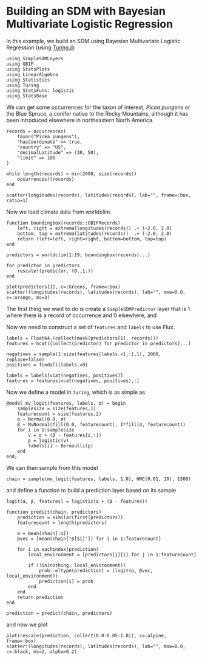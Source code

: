 # Building an SDM with Bayesian Multivariate Logistic Regression

In this example, we build an SDM using Bayesian Multivariate Logistic Regression (using [Turing.jl]())


```@example mvlogit
using SimpleSDMLayers
using GBIF
using StatsPlots
using LinearAlgebra
using Statistics
using Turing
using StatsFuns: logistic
using StatsBase
```

We can get some occurrences for the taxon of interest, _Picea pungens_ or the
Blue Spruce, a conifer native to the Rocky Mountains, although it has been
introduced elsewhere in northeastern North America.

```@example mvlogit
records = occurrences(
    taxon("Picea pungens"),
    "hasCoordinate" => true,
    "country" => "US",
    "decimalLatitude" => (30, 50),
    "limit" => 100
)

while length(records) < min(2000, size(records))
    occurrences!(records)
end

scatter(longitudes(records), latitudes(records), lab="", frame=:box, ratio=1)
```

Now we load climate data from worldclim.

```@example mvlogit
function boundingbox(records::GBIFRecords)
    left, right = extrema(longitudes(records)) .+ (-2.0, 2.0)
    bottom, top = extrema(latitudes(records))  .+ (-2.0, 2.0)
    return (left=left, right=right, bottom=bottom, top=top)
end

predictors = worldclim(1:19; boundingbox(records)...)

for predictor in predictors
    rescale!(predictor, (0.,1.))
end

plot(predictors[1], c=:Greens, frame=:box)
scatter!(longitudes(records), latitudes(records), lab="", msw=0.0, c=:orange, ms=3)
```

The first thing we want to do is create a `SimpleSDMPredictor` layer that is $1$
where there is a record of occurrence and $0$ elsewhere, and 

Now we need to construct a set of `features` and `labels` to use Flux.

```@example mvlogit
labels = Float64.(collect(mask(predictors[1], records)))
features = hcat([collect(predictor) for predictor in predictors]...)

negatives = sample(1:size(features[labels.<1,:],1), 2000, replace=false)
positives = findall(labels.>0)

labels = labels[vcat(negatives, positives)]
features = features[vcat(negatives, positives),:]
```

Now we define a model in `Turing`, which is as simple as

```@example mvlogit
@model mv_logit(features, labels, σ) = begin
    samplesize = size(features,1)
    featurecount = size(features,2)
    α ~ Normal(0.0, σ)
    β ~ MvNormal(fill(0.0, featurecount), I*fill(σ, featurecount))
    for i in 1:samplesize
        v = α + (β ⋅ features[i,:])
        p = logistic(v)
        labels[i] ~ Bernoulli(p)
    end
end;
```

We can then sample from this model 

```@example mvlogit
chain = sample(mv_logit(features, labels, 1.0), HMC(0.01, 10), 1500)
```

and define a function to build a prediction layer based on its sample

```@example mvlogit
logit(α, β, features) = logistic(α + (β ⋅ features))

function predict(chain, predictors)
    prediction = similar(first(predictors))
    featurecount = length(predictors)

    α = mean(chain[:α])
    βvec = [mean(chain["β[$i]"]) for i in 1:featurecount]

    for i in eachindex(prediction)
        local_environment = [predictors[j][i] for j in 1:featurecount]

        if (!in(nothing, local_environment))
            prob::eltype(prediction) = (logit(α, βvec, local_environment))
            prediction[i] = prob
        end
    end
    return prediction
end

prediction = predict(chain, predictors)
```

and now we plot

```@example 
plot(rescale(prediction, collect(0.0:0.05:1.0)), c=:alpine, frame=:box)
scatter!(longitudes(records), latitudes(records), lab="", msw=0.0, c=:black, ms=2, alpha=0.2)
```